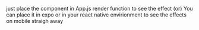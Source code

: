 just place the component in App.js render function to see the effect 
                (or) 
You can place it in expo or in your react native envirionment to see the effects on mobile straigh away

